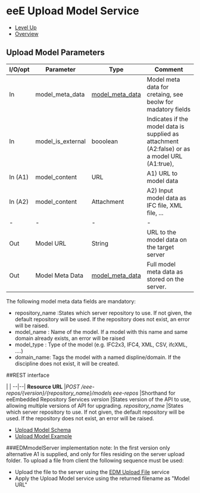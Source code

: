 # eeE Upload Model Service #

* [Level Up](../README.md)
* [Overview](./README.md)

## Upload Model Parameters

I/O/opt	| Parameter | Type | Comment |
--------|-----------|------|---------|
In  	|model_meta_data	|[model_meta_data](./a_schemata/model_meta_data.md)	| Model meta data for cretaing, see beolw for madatory fields
In		|model_is_external	|booolean	|Indicates if the model data is supplied as attachment (A2:false) or as a model URL (A1:true), 
In (A1)	|model_content		|URL		| 	A1) URL to model data 
In (A2)	|model_content		|Attachment	|	A2) Input model data as IFC file, XML file, ... 
-|-|-|-|-				
Out 	|Model URL 			|String			|URL to the model data on the target server 
Out 	|Model Meta Data 	|[model_meta_data](./a_schemata/model_meta_data.md)	|Full model meta data as stored on the server.

The following model meta data fields are mandatory:

* repository_name :States which server repository to use. If not given, the default repository will be used. If the repository does not exist, an error will be raised.
* model_name : Name of the model. If a model with this name and same domain already exists, an error will be raised
* model_type : Type of the model (e.g. IFC2x3, IFC4, XML, CSV, ifcXML, ….) 
* domain_name: Tags the model with a named displine/domain. If the discipline does not exist, it will  be created.

##REST interface

 | |
 --|--|
**Resource URL** 	|*POST /eee-repos/{version}/{repository_name}/models*
*eee-repos*			|Shorthand for eeEmbedded Repository Services
*version*			|States version of the API to use, allowing multiple versions of API for upgrading.
*repository_name*	|States which server repository to use. If not given, the default repository will be used. If the repository does not exist, an error will be raised.

* [Upload Model Schema](upload_model_schema.md)
* [Upload Model Example](upload_model_example.md)

###EDMmodelServer implementation note:
In the first version only alternative A1 is supplied, and only for files residing on the server upload folder.
To upload a file from client the following sequence must be used:

* Upload the file to the server using the [EDM Upload File](edm-file-transfer.md) service
* Apply the Upload Model service using the returned filename as "Model URL"


